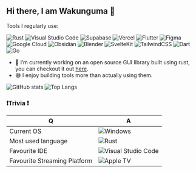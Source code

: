 ## Hi there, I am Wakunguma 👋
Tools I regularly use:

![Rust](https://img.shields.io/badge/Rust-%23000000.svg?e&logo=rust&logoColor=white)
![Visual Studio Code](https://custom-icon-badges.demolab.com/badge/Visual%20Studio%20Code-0078d7.svg?logo=vsc&logoColor=white)
![Supabase](https://img.shields.io/badge/Supabase-3FCF8E?logo=supabase&logoColor=fff)
![Vercel](https://img.shields.io/badge/Vercel-%23000000.svg?logo=vercel&logoColor=white)
![Flutter](https://img.shields.io/badge/Flutter-02569B?logo=flutter&logoColor=fff)
![Figma](https://img.shields.io/badge/Figma-F24E1E?logo=figma&logoColor=white)
![Google Cloud](https://img.shields.io/badge/Google%20Cloud-%234285F4.svg?logo=google-cloud&logoColor=white)
![Obsidian](https://img.shields.io/badge/Obsidian-%23483699.svg?&logo=obsidian&logoColor=white)
![Blender](https://img.shields.io/badge/Blender-%23F5792A.svg?logo=blender&logoColor=white)
![SvelteKit](https://img.shields.io/badge/SvelteKit-%23f1413d.svg?logo=svelte&logoColor=white)
![TailwindCSS](https://img.shields.io/badge/Tailwind%20CSS-%2338B2AC.svg?logo=tailwind-css&logoColor=white)
![Dart](https://img.shields.io/badge/Dart-%230175C2.svg?logo=dart&logoColor=white)
![Go](https://img.shields.io/badge/Go-%2300ADD8.svg?&logo=go&logoColor=white)

- 🔭 I’m currently working on an open source GUI library built using rust, you can checkout it out [here](https://github.com/snubwoody/Helium).
- 😅 I enjoy building tools more than actually using them. 

![GitHub stats](https://github-readme-stats.vercel.app/api?username=snubwoody&hide=stars&show_icons=true&theme=gruvbox)
![Top Langs](https://github-readme-stats.vercel.app/api/top-langs/?username=snubwoody&layout=compact)

### ❗Trivia ❗
|Q|A|
|---|---|
|Current OS| ![Windows](https://custom-icon-badges.demolab.com/badge/Windows-0078D6?logo=windows11&logoColor=white)|
|Most used language|![Rust](https://img.shields.io/badge/Rust-%23000000.svg?e&logo=rust&logoColor=white)|
|Favourite IDE| ![Visual Studio Code](https://custom-icon-badges.demolab.com/badge/Visual%20Studio%20Code-0078d7.svg?logo=vsc&logoColor=white)|
|Favourite Streaming Platform |![Apple TV](https://img.shields.io/badge/Apple%20TV-000000?logo=Apple%20TV&logoColor=white)|
